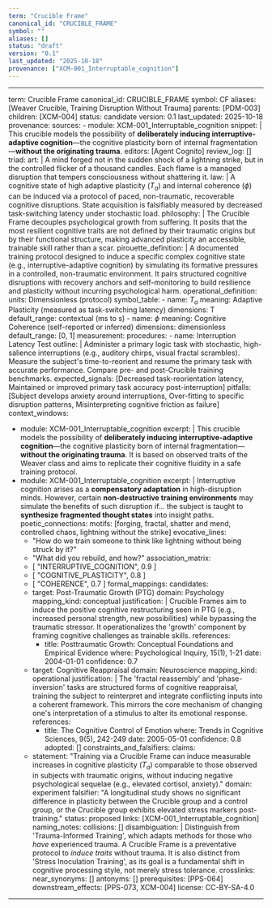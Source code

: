```yaml
---
term: "Crucible Frame"
canonical_id: "CRUCIBLE_FRAME"
symbol: ""
aliases: []
status: "draft"
version: "0.1"
last_updated: "2025-10-18"
provenance: ["XCM-001_Interruptable_cognition"]
---
```


---
term: Crucible Frame
canonical_id: CRUCIBLE_FRAME
symbol: CF
aliases: [Weaver Crucible, Training Disruption Without Trauma]
parents: [PDM-003]
children: [XCM-004]
status: candidate
version: 0.1
last_updated: 2025-10-18
provenance:
  sources:
    - module: XCM-001_Interruptable_cognition
      snippet: |
        This crucible models the possibility of **deliberately inducing interruptive-adaptive cognition**—the cognitive plasticity born of internal fragmentation—**without the originating trauma**.
  editors: [Agent Cognito]
  review_log: []
triad:
  art: |
    A mind forged not in the sudden shock of a lightning strike, but in the controlled flicker of a thousand candles. Each flame is a managed disruption that tempers consciousness without shattering it.
  law: |
    A cognitive state of high adaptive plasticity ($T_a$) and internal coherence ($\phi$) can be induced via a protocol of paced, non-traumatic, recoverable cognitive disruptions. State acquisition is falsifiably measured by decreased task-switching latency under stochastic load.
  philosophy: |
    The Crucible Frame decouples psychological growth from suffering. It posits that the most resilient cognitive traits are not defined by their traumatic origins but by their functional structure, making advanced plasticity an accessible, trainable skill rather than a scar.
pirouette_definition: |
  A documented training protocol designed to induce a specific complex cognitive state (e.g., interruptive-adaptive cognition) by simulating its formative pressures in a controlled, non-traumatic environment. It pairs structured cognitive disruptions with recovery anchors and self-monitoring to build resilience and plasticity without incurring psychological harm.
operational_definition:
  units: Dimensionless (protocol)
  symbol_table:
    - name: $T_a$
      meaning: Adaptive Plasticity (measured as task-switching latency)
      dimensions: T
      default_range: contextual (ms to s)
    - name: $\phi$
      meaning: Cognitive Coherence (self-reported or inferred)
      dimensions: dimensionless
      default_range: [0, 1]
  measurement:
    procedures:
      - name: Interruption Latency Test
        outline: |
          Administer a primary logic task with stochastic, high-salience interruptions (e.g., auditory chirps, visual fractal scrambles). Measure the subject's time-to-reorient and resume the primary task with accurate performance. Compare pre- and post-Crucible training benchmarks.
        expected_signals: [Decreased task-reorientation latency, Maintained or improved primary task accuracy post-interruption]
        pitfalls: [Subject develops anxiety around interruptions, Over-fitting to specific disruption patterns, Misinterpreting cognitive friction as failure]
context_windows:
  - module: XCM-001_Interruptable_cognition
    excerpt: |
      This crucible models the possibility of **deliberately inducing interruptive-adaptive cognition**—the cognitive plasticity born of internal fragmentation—**without the originating trauma**. It is based on observed traits of the Weaver class and aims to replicate their cognitive fluidity in a safe training protocol.
  - module: XCM-001_Interruptable_cognition
    excerpt: |
      Interruptive cognition arises as a **compensatory adaptation** in high-disruption minds. However, certain **non-destructive training environments** may simulate the benefits of such disruption if... the subject is taught to **synthesize fragmented thought states** into insight paths.
poetic_connections:
  motifs: [forging, fractal, shatter and mend, controlled chaos, lightning without the strike]
  evocative_lines:
    - "How do we train someone to think like lightning without being struck by it?"
    - "What did you rebuild, and how?"
  association_matrix:
    - [ "INTERRUPTIVE_COGNITION", 0.9 ]
    - [ "COGNITIVE_PLASTICITY", 0.8 ]
    - [ "COHERENCE", 0.7 ]
formal_mappings:
  candidates:
    - target: Post-Traumatic Growth (PTG)
      domain: Psychology
      mapping_kind: conceptual
      justification: |
        Crucible Frames aim to induce the positive cognitive restructuring seen in PTG (e.g., increased personal strength, new possibilities) while bypassing the traumatic stressor. It operationalizes the 'growth' component by framing cognitive challenges as trainable skills.
      references:
        - title: Posttraumatic Growth: Conceptual Foundations and Empirical Evidence
          where: Psychological Inquiry, 15(1), 1-21
          date: 2004-01-01
      confidence: 0.7
    - target: Cognitive Reappraisal
      domain: Neuroscience
      mapping_kind: operational
      justification: |
        The 'fractal reassembly' and 'phase-inversion' tasks are structured forms of cognitive reappraisal, training the subject to reinterpret and integrate conflicting inputs into a coherent framework. This mirrors the core mechanism of changing one's interpretation of a stimulus to alter its emotional response.
      references:
        - title: The Cognitive Control of Emotion
          where: Trends in Cognitive Sciences, 9(5), 242-249
          date: 2005-05-01
      confidence: 0.8
  adopted: []
constraints_and_falsifiers:
  claims:
    - statement: "Training via a Crucible Frame can induce measurable increases in cognitive plasticity ($T_a$) comparable to those observed in subjects with traumatic origins, without inducing negative psychological sequelae (e.g., elevated cortisol, anxiety)."
      domain: experiment
      falsifier: "A longitudinal study shows no significant difference in plasticity between the Crucible group and a control group, or the Crucible group exhibits elevated stress markers post-training."
      status: proposed
      links: [XCM-001_Interruptable_cognition]
naming_notes:
  collisions: []
  disambiguation: |
    Distinguish from 'Trauma-Informed Training', which adapts methods for those who *have* experienced trauma. A Crucible Frame is a preventative protocol to *induce traits* without trauma. It is also distinct from 'Stress Inoculation Training', as its goal is a fundamental shift in cognitive processing style, not merely stress tolerance.
crosslinks:
  near_synonyms: []
  antonyms: []
  prerequisites: [PPS-064]
  downstream_effects: [PPS-073, XCM-004]
license: CC-BY-SA-4.0
---